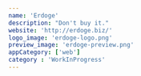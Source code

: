 ```yaml
---
name: 'Erdoge'
description: "Don't buy it."
website: 'http://erdoge.biz/'
logo_image: 'erdoge-logo.png'
preview_image: 'erdoge-preview.png'
appCategory: ['web']
category : 'WorkInProgress'
---
```


